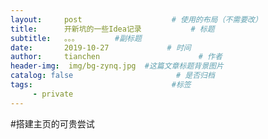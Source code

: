 ```yaml
---
layout:     post                    # 使用的布局（不需要改）
title:      开新坑的一些Idea记录           # 标题 
subtitle:   。。。        #副标题
date:       2019-10-27             # 时间
author:     tianchen                      # 作者
header-img:  img/bg-zynq.jpg  #这篇文章标题背景图片  
catalog: false                       # 是否归档
tags:                               #标签
     - private
---
```

#搭建主页的可贵尝试
